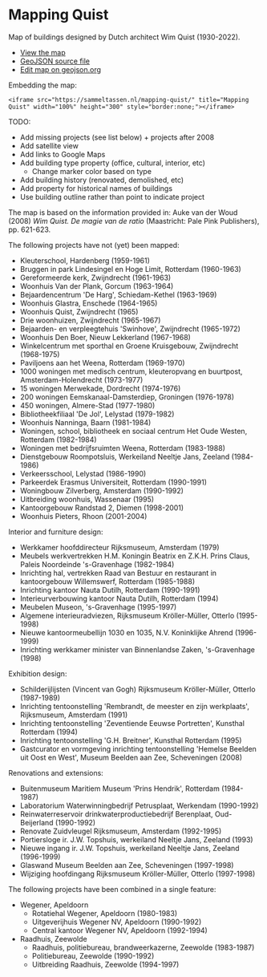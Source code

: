 # Mapping Quist

Map of buildings designed by Dutch architect Wim Quist (1930-2022).

- [View the map](https://sammeltassen.nl/mapping-quist/)
- [GeoJSON source file](https://github.com/sammeltassen/quist-kaart/blob/main/buildings.geojson)
- [Edit map on geojson.org](http://geojson.io/#data=data:text/x-url,https://raw.githubusercontent.com/sammeltassen/quist-kaart/main/buildings.geojson)

Embedding the map:

```
<iframe src="https://sammeltassen.nl/mapping-quist/" title="Mapping Quist" width="100%" height="300" style="border:none;"></iframe>
```

TODO:
- Add missing projects (see list below) + projects after 2008
- Add satellite view
- Add links to Google Maps
- Add building type property (office, cultural, interior, etc)
  - Change marker color based on type
- Add building history (renovated, demolished, etc)
- Add property for historical names of buildings
- Use building outline rather than point to indicate project

The map is based on the information provided in: Auke van der Woud (2008) _Wim Quist. De magie van de ratio_ (Maastricht: Pale Pink Publishers), pp. 621-623.

The following projects have not (yet) been mapped:
- Kleuterschool, Hardenberg (1959-1961)
- Bruggen in park Lindesingel en Hoge Limit, Rotterdam (1960-1963)
- Gereformeerde kerk, Zwijndrecht (1961-1963)
- Woonhuis Van der Plank, Gorcum (1963-1964)
- Bejaardencentrum 'De Harg', Schiedam-Kethel (1963-1969)
- Woonhuis Glastra, Enschede (1964-1965)
- Woonhuis Quist, Zwijndrecht (1965)
- Drie woonhuizen, Zwijndrecht (1965-1967)
- Bejaarden- en verpleegtehuis 'Swinhove', Zwijndrecht (1965-1972)
- Woonhuis Den Boer, Nieuw Lekkerland (1967-1968)
- Winkelcentrum met sporthal en Groene Kruisgebouw, Zwijndrecht (1968-1975)
- Paviljoens aan het Weena, Rotterdam (1969-1970)
- 1000 woningen met medisch centrum, kleuteropvang en buurtpost, Amsterdam-Holendrecht (1973-1977)
- 15 woningen Merwekade, Dordrecht (1974-1976)
- 200 woningen Eemskanaal-Damsterdiep, Groningen (1976-1978)
- 450 woningen, Almere-Stad (1977-1980)
- Bibliotheekfiliaal 'De Jol', Lelystad (1979-1982)
- Woonhuis Nanninga, Baarn (1981-1984)
- Woningen, school, bibliotheek en sociaal centrum Het Oude Westen, Rotterdam (1982-1984)
- Woningen met bedrijfsruimten Weena, Rotterdam (1983-1988)
- Dienstgebouw Roompotsluis, Werkeiland Neeltje Jans, Zeeland (1984-1986)
- Verkeersschool, Lelystad (1986-1990)
- Parkeerdek Erasmus Universiteit, Rotterdam (1990-1991)
- Woningbouw Zilverberg, Amsterdam (1990-1992)
- Uitbreiding woonhuis, Wassenaar (1995)
- Kantoorgebouw Randstad 2, Diemen (1998-2001)
- Woonhuis Pieters, Rhoon (2001-2004)

Interior and furniture design:
- Werkkamer hoofddirecteur Rijksmuseum, Amsterdam (1979)
- Meubels werkvertrekken H.M. Koningin Beatrix en Z.K.H. Prins Claus, Paleis Noordeinde 's-Gravenhage (1982-1984)
- Inrichting hal, vertrekken Raad van Bestuur en restaurant in kantoorgebouw Willemswerf, Rotterdam (1985-1988)
- Inrichting kantoor Nauta Dutilh, Rotterdam (1990-1991)
- Interieurverbouwing kantoor Nauta Dutilh, Rotterdam (1994)
- Meubelen Museon, 's-Gravenhage (1995-1997)
- Algemene interieuradviezen, Rijksmuseum Kröller-Müller, Otterlo (1995-1998)
- Nieuwe kantoormeubellijn 1030 en 1035, N.V. Koninklijke Ahrend (1996-1999)
- Inrichting werkkamer minister van Binnenlandse Zaken, 's-Gravenhage (1998)

Exhibition design:
- Schilderijlijsten (Vincent van Gogh) Rijksmuseum Kröller-Müller, Otterlo (1987-1989)
- Inrichting tentoonstelling 'Rembrandt, de meester en zijn werkplaats', Rijksmuseum, Amsterdam (1991)
- Inrichting tentoonstelling 'Zeventiende Eeuwse Portretten', Kunsthal Rotterdam (1994)
- Inrichting tentoonstelling 'G.H. Breitner', Kunsthal Rotterdam (1995)
- Gastcurator en vormgeving inrichting tentoonstelling 'Hemelse Beelden uit Oost en West', Museum Beelden aan Zee, Scheveningen (2008)

Renovations and extensions:
- Buitenmuseum Maritiem Museum 'Prins Hendrik', Rotterdam (1984-1987)
- Laboratorium Waterwinningbedrijf Petrusplaat, Werkendam (1990-1992)
- Reinwaterreservoir drinkwaterproductiebedrijf Berenplaat, Oud-Beijerland (1990-1992)
- Renovate Zuidvleugel Rijksmuseum, Amsterdam (1992-1995)
- Portiersloge ir. J.W. Topshuis, werkeiland Neeltje Jans, Zeeland (1993)
- Nieuwe ingang ir. J.W. Topshuis, werkeiland Neeltje Jans, Zeeland (1996-1999)
- Glaswand Museum Beelden aan Zee, Scheveningen (1997-1998)
- Wijziging hoofdingang Rijksmuseum Kröller-Müller, Otterlo (1997-1998)

The following projects have been combined in a single feature:

- Wegener, Apeldoorn
  - Rotatiehal Wegener, Apeldoorn (1980-1983)
  - Uitgeverijhuis Wegener NV, Apeldoorn (1990-1992)
  - Central kantoor Wegener NV, Apeldoorn (1992-1994)
- Raadhuis, Zeewolde
  - Raadhuis, politiebureau, brandweerkazerne, Zeewolde (1983-1987)
  - Politiebureau, Zeewolde (1990-1992)
  - Uitbreiding Raadhuis, Zeewolde (1994-1997)
